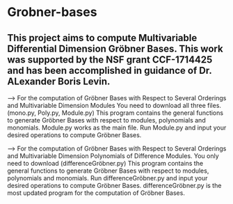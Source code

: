 # Grobner-bases
This project aims to compute Multivariable Differential Dimension Gröbner Bases.
This work was supported by the NSF grant CCF-1714425 and has been accomplished in guidance of Dr. ALexander Boris Levin.
-------------------------------------------------------------------------------------------------
--> For the computation of Gröbner Bases with Respect to Several Orderings and Multivariable Dimension Modules
You need to download all three files.(mono.py, Poly.py, Module.py)
This program contains the general functions to generate Gröbner Bases with respect to modules, polynomials and monomials.
Module.py works as the main file.
Run Module.py and input your desired operations to compute Gröbner Bases.

--> For the computation of Gröbner Bases with Respect to Several Orderings and Multivariable Dimension Polynomials of Difference Modules.
You only need to download (differenceGröbner.py)
This program contains the general functions to generate Gröbner Bases with respect to modules, polynomials and monomials.
Run differenceGröbner.py and input your desired operations to compute Gröbner Bases.
differenceGröbner.py is the most updated program for the computation of Gröbner Bases.

